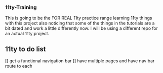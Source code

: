 ### 11ty-Training
This is going to be the FOR REAL 11ty practice range
learning 11ty things with this project also noticing that some of the things in the tutorials are a bit dated and work a little differently now.
I will be using a different repo for an actual 11ty project.

## 11ty to do list
[] get a functional navigation bar
[] have multiple pages and have nav bar route to each
